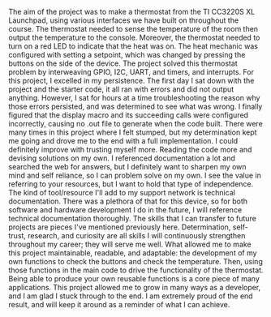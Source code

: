 The aim of the project was to make a thermostat from the TI CC3220S XL Launchpad, using various interfaces we have built on throughout the course.
The thermostat needed to sense the temperature of the room then output the temperature to the console. Moreover, the thermostat needed to turn on a red LED to indicate that the heat was on. The heat mechanic was configured with setting a setpoint, which was changed by pressing the buttons on the side of the device. The project solved this thermostat problem by interweaving GPIO, I2C, UART, and timers, and interrupts.
For this project, I excelled in my persistence. The first day I sat down with the project and the starter code, it all ran with errors and did not output anything. However, I sat for hours at a time troubleshooting the reason why those errors persisted, and was determined to see what was wrong. I finally figured that the display macro and its succeeding calls were configured incorrectly, causing no .out file to generate when the code built. There were many times in this project where I felt stumped, but my determination kept me going and drove me to the end with a full implementation.
I could definitely improve with trusting myself more. Reading the code more and devising solutions on my own. I referenced documentation a lot and searched the web for answers, but I definitely want to sharpen my own mind and self reliance, so I can problem solve on my own. I see the value in referring to your resources, but I want to hold that type of independence.
The kind of tool/resource I'll add to my support network is technical documentation. There was a plethora of that for this device, so for both software and hardware development I do in the future, I will reference technical documentation thoroughly.
The skills that I can transfer to future projects are pieces I've mentioned previously here. Determination, self-trust, research, and curiosity are all skills I will continuously strengthen throughout my career; they will serve me well.
What allowed me to make this project maintainable, readable, and adaptable: the development of my own functions to check the buttons and check the temperature. Then, using those functions in the main code to drive the functionality of the thermostat. Being able to produce your own reusable functions is a core piece of many applications.
This project allowed me to grow in many ways as a developer, and I am glad I stuck through to the end. I am extremely proud of the end result, and will keep it around as a reminder of what I can achieve.
